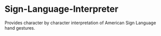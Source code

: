 # Sign-Language-Interpreter
Provides character by character interpretation of American Sign Language hand gestures.
